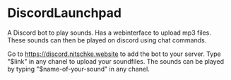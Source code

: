 # DiscordLaunchpad
A Discord bot to play sounds.
Has a webinterface to upload mp3 files. These sounds can then be played on discord using chat commands.

Go to https://discord.nitschke.website to add the bot to your server. Type "$link" in any chanel to upload your soundfiles. The sounds can be played by typing "$name-of-your-sound" in any chanel.
